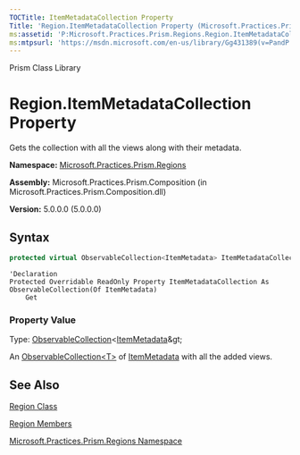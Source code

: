 ```yaml
---
TOCTitle: ItemMetadataCollection Property
Title: 'Region.ItemMetadataCollection Property (Microsoft.Practices.Prism.Regions)'
ms:assetid: 'P:Microsoft.Practices.Prism.Regions.Region.ItemMetadataCollection'
ms:mtpsurl: 'https://msdn.microsoft.com/en-us/library/Gg431389(v=PandP.50)'
---
```


Prism Class Library

Region.ItemMetadataCollection Property
==========================================

Gets the collection with all the views along with their metadata.

**Namespace:** [Microsoft.Practices.Prism.Regions](https://msdn.microsoft.com/en-us/library/microsoft.practices.prism.regions(v=pandp.50))

**Assembly:** Microsoft.Practices.Prism.Composition (in Microsoft.Practices.Prism.Composition.dll)

**Version:** 5.0.0.0 (5.0.0.0)


## Syntax


```C#
protected virtual ObservableCollection<ItemMetadata> ItemMetadataCollection { get; }
```

```VB
'Declaration
Protected Overridable ReadOnly Property ItemMetadataCollection As ObservableCollection(Of ItemMetadata)
	Get
```

### Property Value

Type: [ObservableCollection](http://msdn2.microsoft.com/en-us/library/ms668604)&lt;[ItemMetadata](https://msdn.microsoft.com/en-us/library/microsoft.practices.prism.regions.itemmetadata(v=pandp.50))&gt;

An [ObservableCollection&lt;T&gt;](http://msdn2.microsoft.com/en-us/library/ms668604) of [ItemMetadata](https://msdn.microsoft.com/en-us/library/microsoft.practices.prism.regions.itemmetadata(v=pandp.50)) with all the added views.

See Also
--------


[Region Class](https://msdn.microsoft.com/en-us/library/microsoft.practices.prism.regions.region(v=pandp.50))

[Region Members](https://msdn.microsoft.com/en-us/library/microsoft.practices.prism.regions.region_members(v=pandp.50))

[Microsoft.Practices.Prism.Regions Namespace](https://msdn.microsoft.com/en-us/library/microsoft.practices.prism.regions(v=pandp.50))
